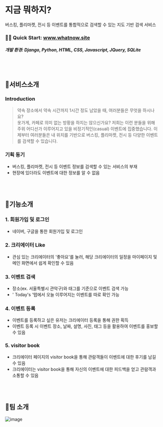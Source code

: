 # 지금 뭐하지?
버스킹, 플리마켓, 전시 등 이벤트를 통합적으로 검색할 수 있는 지도 기반 검색 서비스  

### 🏃‍♂️  Quick Start: www.whatnow.site
##### 개발 환경: Django, Python, HTML, CSS, Javascript, JQuery, SQLite
</br></br>

## 🎈서비스소개
### Introduction
> 약속 장소에서 약속 시간까지 1시간 정도 남았을 때, 여러분들은 무엇을 하시나요?  
옷가게, 카페로 의미 없는 방황을 하지는 않으신가요?  저희는 이런 분들을 위해 주위 어디선가 이루어지고 있을 비정기적인(casual) 이벤트에 집중했습니다.
이제부터 여러분들은 내 위치를 기반으로 버스킹, 플리마켓, 전시 등 다양한 이벤트를 검색할 수 있습니다.   

### 기획 동기
+ 버스킹, 플리마켓, 전시 등 이벤트 정보를 검색할 수 있는 서비스의 부재
+ 현장에 있더라도 이벤트에 대한 정보를 알 수 없음
  
</br></br>

## 🎈기능소개
### 1. 회원가입 및 로그인
+ 네이버, 구글을 통한 회원가입 및 로그인

### 2. 크리에이터 Like
+ 관심 있는 크리에이터의 '좋아요'를 눌러, 해당 크리에이터의 일정을 마이페이지 및 메인 화면에서 쉽게 확인할 수 있음

### 3. 이벤트 검색
+ 장소(ex. 서울특별시 관악구)와 태그를 기준으로 이벤트 검색 가능
+ ' Today's '탭에서 오늘 이루어지는 이벤트를 따로 확인 가능

### 4. 이벤트 등록
+ 이벤트를 등록하고 싶은 유저는 크리에이터 등록을 통해 권한 획득
+ 이벤트 등록 시 이벤트 장소, 날짜, 설명, 사진, 태그 등을 활용하여 이벤트를 홍보할 수 있음

### 5. visitor book
+ 크리에이터 페이지의 visitor book을 통해 관람객들이 이벤트에 대한 후기를 남길 수 있음
+ 크리에이터는 visitor book을 통해 자신의 이벤트에 대한 피드백을 얻고 관람객과 소통할 수 있음

</br></br>

## 🎈팀 소개
![image](https://user-images.githubusercontent.com/60597442/91058594-9b4eb980-e663-11ea-998c-0cd4ea9d5f7e.png)
